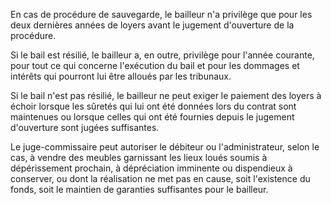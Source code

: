 En cas de procédure de sauvegarde, le bailleur n'a privilège que pour les deux dernières années de loyers avant le jugement d'ouverture de la procédure.

Si le bail est résilié, le bailleur a, en outre, privilège pour l'année courante, pour tout ce qui concerne l'exécution du bail et pour les dommages et intérêts qui pourront lui être alloués par les tribunaux.

Si le bail n'est pas résilié, le bailleur ne peut exiger le paiement des loyers à échoir lorsque les sûretés qui lui ont été données lors du contrat sont maintenues ou lorsque celles qui ont été fournies depuis le jugement d'ouverture sont jugées suffisantes.

Le juge-commissaire peut autoriser le débiteur ou l'administrateur, selon le cas, à vendre des meubles garnissant les lieux loués soumis à dépérissement prochain, à dépréciation imminente ou dispendieux à conserver, ou dont la réalisation ne met pas en cause, soit l'existence du fonds, soit le maintien de garanties suffisantes pour le bailleur.
